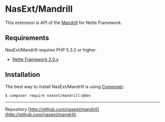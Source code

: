 NasExt/Mandrill
===========================

This extension is API of the [Mandrill](http://mandrill.com) for Nette Framework.

Requirements
------------

NasExt/Mandrill requires PHP 5.3.2 or higher.

- [Nette Framework 2.0.x](https://github.com/nette/nette)


Installation
------------

The best way to install NasExt/Mandrill is using  [Composer](http://getcomposer.org/):

```sh
$ composer require nasext/mandrill:@dev
```


-----

Repository [http://github.com/nasext/mandrill](http://github.com/nasext/mandrill).
